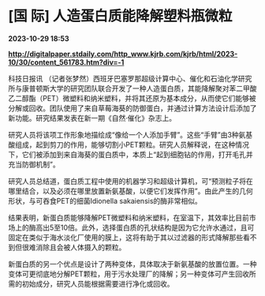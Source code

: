 # [国 际] 人造蛋白质能降解塑料瓶微粒

**2023-10-29 18:53**

**http://digitalpaper.stdaily.com/http_www.kjrb.com/kjrb/html/2023-10/30/content_561783.htm?div=-1**

 科技日报讯 （记者张梦然）西班牙巴塞罗那超级计算中心、催化和石油化学研究所与康普顿斯大学的研究团队联合开发了一种人造蛋白质，其能降解聚对苯二甲酸乙二醇酯（PET）微塑料和纳米塑料，并将其还原为基本成分，从而使它们能够被分解或回收。团队使用了来自草莓海葵的防御蛋白，并通过计算方法设计后添加了新功能。研究结果发表在新一期《自然·催化》杂志上。

 研究人员将该项工作形象地描绘成“像给一个人添加手臂”。这些“手臂”由3种氨基酸组成，起到剪刀的作用，能够切割小PET颗粒。研究人员解释说，在这种情况下，它们被添加到来自海葵的蛋白质中，本质上“起到细胞钻的作用，打开毛孔并充当防御机制”。

 研究人员总结道，蛋白质工程中使用的机器学习和超级计算机，可“预测粒子将在哪里结合，以及必须在哪里放置新氨基酸，以便它们发挥作用”。由此产生的几何形状，与可吞食PET的细菌Idionella sakaiensis的酶非常相似。

 结果表明，新蛋白质能够降解PET微塑料和纳米塑料，在室温下，其效率比目前市场上的酶高出5至10倍。此外，选择蛋白质的孔状结构是因为它允许水通过，且可固定在类似于海水淡化厂使用的膜上，这将有助于其以过滤器的形式降解那些看不到但很难消除且会被人体摄入的颗粒。

 新蛋白质的另一个优点是设计了两种变体，具体取决于新氨基酸的放置位置。一种变体可更彻底地分解PET颗粒，用于污水处理厂的降解；另一种变体可产生回收所需的初始成分，研究人员能根据需要进行净化或回收。